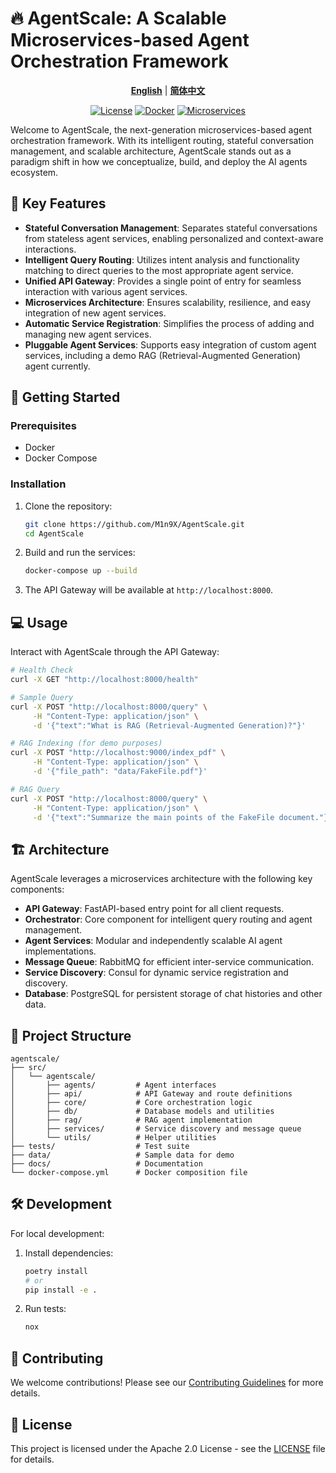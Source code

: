 # 🔥 AgentScale: A Scalable Microservices-based Agent Orchestration Framework

<div align="center">

[**English**](README.md) | [**简体中文**](README.zh.md)

[![License](https://img.shields.io/badge/License-Apache_2.0-blue.svg)](https://opensource.org/licenses/Apache-2.0)
[![Docker](https://img.shields.io/badge/docker-ready-brightgreen.svg)](https://www.docker.com/)
[![Microservices](https://img.shields.io/badge/architecture-microservices-orange.svg)](https://microservices.io/)

</div>

Welcome to AgentScale, the next-generation microservices-based agent orchestration framework. With its intelligent routing, stateful conversation management, and scalable architecture, AgentScale stands out as a paradigm shift in how we conceptualize, build, and deploy the AI agents ecosystem.

## 🌟 Key Features

- **Stateful Conversation Management**: Separates stateful conversations from stateless agent services, enabling personalized and context-aware interactions.
- **Intelligent Query Routing**: Utilizes intent analysis and functionality matching to direct queries to the most appropriate agent service.
- **Unified API Gateway**: Provides a single point of entry for seamless interaction with various agent services.
- **Microservices Architecture**: Ensures scalability, resilience, and easy integration of new agent services.
- **Automatic Service Registration**: Simplifies the process of adding and managing new agent services.
- **Pluggable Agent Services**: Supports easy integration of custom agent services, including a demo RAG (Retrieval-Augmented Generation) agent currently.

## 🚀 Getting Started

### Prerequisites

- Docker
- Docker Compose

### Installation

1. Clone the repository:

   ```sh
   git clone https://github.com/M1n9X/AgentScale.git
   cd AgentScale
   ```

2. Build and run the services:

   ```sh
   docker-compose up --build
   ```

3. The API Gateway will be available at `http://localhost:8000`.

## 💻 Usage

Interact with AgentScale through the API Gateway:

```sh
# Health Check
curl -X GET "http://localhost:8000/health"

# Sample Query
curl -X POST "http://localhost:8000/query" \
     -H "Content-Type: application/json" \
     -d '{"text":"What is RAG (Retrieval-Augmented Generation)?"}'

# RAG Indexing (for demo purposes)
curl -X POST "http://localhost:9000/index_pdf" \
     -H "Content-Type: application/json" \
     -d '{"file_path": "data/FakeFile.pdf"}'

# RAG Query
curl -X POST "http://localhost:8000/query" \
     -H "Content-Type: application/json" \
     -d '{"text":"Summarize the main points of the FakeFile document."}'
```

## 🏗️ Architecture

AgentScale leverages a microservices architecture with the following key components:

- **API Gateway**: FastAPI-based entry point for all client requests.
- **Orchestrator**: Core component for intelligent query routing and agent management.
- **Agent Services**: Modular and independently scalable AI agent implementations.
- **Message Queue**: RabbitMQ for efficient inter-service communication.
- **Service Discovery**: Consul for dynamic service registration and discovery.
- **Database**: PostgreSQL for persistent storage of chat histories and other data.

## 📁 Project Structure

```
agentscale/
├── src/
│   └── agentscale/
│       ├── agents/         # Agent interfaces
│       ├── api/            # API Gateway and route definitions
│       ├── core/           # Core orchestration logic
│       ├── db/             # Database models and utilities
│       ├── rag/            # RAG agent implementation
│       ├── services/       # Service discovery and message queue
│       └── utils/          # Helper utilities
├── tests/                  # Test suite
├── data/                   # Sample data for demo
├── docs/                   # Documentation
└── docker-compose.yml      # Docker composition file
```

## 🛠️ Development

For local development:

1. Install dependencies:

   ```sh
   poetry install
   # or
   pip install -e .
   ```

2. Run tests:
   ```sh
   nox
   ```

## 🤝 Contributing

We welcome contributions! Please see our [Contributing Guidelines](CONTRIBUTING.md) for more details.

## 📄 License

This project is licensed under the Apache 2.0 License - see the [LICENSE](LICENSE) file for details.